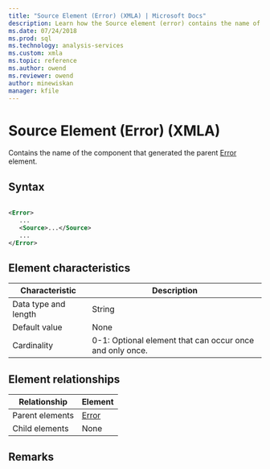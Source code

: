 ```yaml
---
title: "Source Element (Error) (XMLA) | Microsoft Docs"
description: Learn how the Source element (error) contains the name of the component that generated the parent Error element.
ms.date: 07/24/2018
ms.prod: sql
ms.technology: analysis-services
ms.custom: xmla
ms.topic: reference
ms.author: owend
ms.reviewer: owend
author: minewiskan
manager: kfile
---
```

# Source Element (Error) (XMLA)

  Contains the name of the component that generated the parent [Error](../xml-elements-properties/error-element-xmla.md) element.  
  
## Syntax  
  
```xml  
  
<Error>  
   ...  
   <Source>...</Source>  
   ...  
</Error>  
```  
  
## Element characteristics  
  
|Characteristic|Description|  
|--------------------|-----------------|  
|Data type and length|String|  
|Default value|None|  
|Cardinality|0-1: Optional element that can occur once and only once.|  
  
## Element relationships  
  
|Relationship|Element|  
|------------------|-------------|  
|Parent elements|[Error](../xml-elements-properties/error-element-xmla.md)|  
|Child elements|None|  
  
## Remarks  
